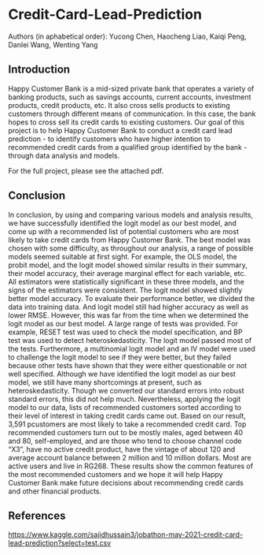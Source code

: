# Credit-Card-Lead-Prediction
Authors (in aphabetical order): Yucong Chen, Haocheng Liao, Kaiqi Peng, Danlei Wang, Wenting Yang

## Introduction
Happy Customer Bank is a mid-sized private bank that operates a variety of banking products, such as
savings accounts, current accounts, investment products, credit products, etc. It also cross sells products to
existing customers through different means of communication. In this case, the bank hopes to cross sell its
credit cards to existing customers.
Our goal of this project is to help Happy Customer Bank to conduct a credit card lead prediction - to identify
customers who have higher intention to recommended credit cards from a qualified group identified by the
bank - through data analysis and models.

For the full project, please see the attached pdf.

## Conclusion
In conclusion, by using and comparing various models and analysis results, we have successfully identified
the logit model as our best model, and come up with a recommended list of potential customers who are
most likely to take credit cards from Happy Customer Bank.
The best model was chosen with some difficulty, as throughout our analysis, a range of possible models
seemed suitable at first sight. For example, the OLS model, the probit model, and the logit model showed
similar results in their summary, their model accuracy, their average marginal effect for each variable, etc. All
estimators were statistically significant in these three models, and the signs of the estimators were consistent.
The logit model showed slightly better model accuracy. To evaluate their performance better, we divided the
data into training data. And logit model still had higher accuracy as well as lower RMSE.
However, this was far from the time when we determined the logit model as our best model. A large range
of tests was provided. For example, RESET test was used to check the model specification, and BP test was
used to detect heteroskedasticity. The logit model passed most of the tests. Furthermore, a multinomial logit
model and an IV model were used to challenge the logit model to see if they were better, but they failed
because other tests have shown that they were either questionable or not well specified.
Although we have identified the logit model as our best model, we still have many shortcomings at present,
such as heteroskedasticity. Though we converted our standard errors into robust standard errors, this did
not help much.
Nevertheless, applying the logit model to our data, lists of recommended customers sorted according to
their level of interest in taking credit cards came out. Based on our result, 3,591 pcustomers are most likely to
take a recommended credit card. Top recommended customers turn out to be mostly males, aged between 40
and 80, self-employed, and are those who tend to choose channel code “X3”, have no active credit product,
have the vintage of about 120 and average account balance between 2 million and 10 million dollars. Most
are active users and live in RG268. These results show the common features of the most recommended
customers and we hope it will help Happy Customer Bank make future decisions about recommending
credit cards and other financial products.

## References
https://www.kaggle.com/sajidhussain3/jobathon-may-2021-credit-card-lead-prediction?select=test.csv
